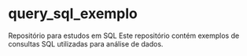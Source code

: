 # query_sql_exemplo
Repositório para estudos em SQL
Este repositório contém exemplos de consultas SQL utilizadas para análise de dados.
